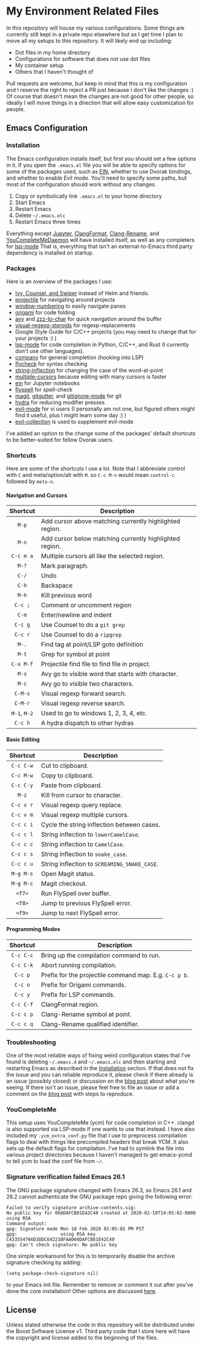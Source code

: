 # My Environment Related Files

In this repository will house my various configurations. Some things are
currently still kept in a private repo elsewhere but as I get time I plan to
move all my setups to this repository. It will likely end up including:
- Dot files in my home directory
- Configurations for software that does not use dot files
- My container setup
- Others that I haven't thought of

Pull requests are welcome, but keep in mind that this is my configuration and I
reserve the right to reject a PR just because I don't like the changes :) Of
course that doesn't mean the changes are not good for other people, so ideally I
will move things in a direction that will allow easy customization for people.

## Emacs Configuration

### Installation

The Emacs configuration installs itself, but first you should set a few options
in it. If you open the `.emacs.el` file you will be able to specify options for
some of the packages used, such as
[EIN](https://github.com/millejoh/emacs-ipython-notebook), whether to use Dvorak
bindings, and whether to enable Evil mode. You'll need to specify some paths,
but most of the configuration should work without any changes.

1. Copy or symbolically link `.emacs.el` to your home directory
2. Start Emacs
3. Restart Emacs
4. Delete `~/.emacs.elc`
5. Restart Emacs three times

Everything except [Jupyter](https://jupyter.org),
[ClangFormat](https://clang.llvm.org/docs/ClangFormat.html),
[Clang-Rename](https://clang.llvm.org/extra/clang-rename.html), and
[YouCompleteMeDaemon](https://github.com/ycm-core/ycmd/) will have
installed itself, as well as any completers for
[lsp-mode](https://github.com/emacs-lsp/lsp-mode) That is, everything that isn't
an external-to-Emacs third party dependency is installed on startup.

### Packages

Here is an overview of the packages I use:
- [Ivy, Counsel, and Swiper](https://github.com/abo-abo/swiper)
  instead of Helm and friends.
- [projectile](https://github.com/bbatsov/projectile) for navigating around
  projects
- [window-numbering](https://github.com/nschum/window-numbering.el) to easily
  navigate panes
- [origami](https://github.com/gregsexton/origami.el) for code folding
- [avy](https://github.com/abo-abo/avy) and
  [zzz-to-char](https://github.com/mrkkrp/zzz-to-char) for quick navigation
  around the buffer
- [visual-regexp-steroids](https://github.com/benma/visual-regexp-steroids.el/)
  for regexp-replacements
- Google Style Guide for C/C++ projects (you may need to change that for your
  projects :) )
- [lsp-mode](https://github.com/emacs-lsp/lsp-mode) for code completion in
  Python, C/C++, and Rust (I currently don't use other languages).
- [company](https://github.com/company-mode/company-mode) for general completion
  (hooking into LSP)
- [flycheck](https://github.com/flycheck/flycheck) for syntax checking
- [string-inflection](https://github.com/akicho8/string-inflection) for changing
  the case of the word-at-point
- [multiple-cursors](https://github.com/magnars/multiple-cursors.el) because
  editing with many cursors is faster
- [ein](https://github.com/millejoh/emacs-ipython-notebook) for Jupyter
  notebooks
- [flyspell](https://www.emacswiki.org/emacs/FlySpell) for spell-check
- [magit](https://magit.vc/),
  [gitgutter](https://github.com/syohex/emacs-git-gutter), and
  [gitignore-mode](https://github.com/magit/git-modes) for git
- [hydra](https://github.com/abo-abo/hydra) for reducing modifier presses
- [evil-mode](https://github.com/emacs-evil/evil) for vi users (I personally am
  not one, but figured others might find it useful, plus I might learn some day
  :) )
- [evil-collection](https://github.com/emacs-evil/evil-collection) is used to
  supplement evil-mode

I've added an option to the change some of the packages' default shortcuts to be
better-suited for fellow Dvorak users.

### Shortcuts

Here are some of the shortcuts I use a lot. Note that I abbreviate control with
`C` and meta/option/alt with `M`. so `C-c M-n` would mean `control-c` followed
by `meta-n`.

#### Navigation and Cursors

| Shortcut     | Description                                                  |
|:------------:|--------------------------------------------------------------|
| `M-p`        | Add cursor above matching currently highlighted region.      |
| `M-n`        | Add cursor below matching currently highlighted region.      |
| `C-c m a`    | Multiple cursors all like the selected region.               |
| `M-?`        | Mark paragraph.                                              |
| `C-/`        | Undo                                                         |
| `C-h`        | Backspace                                                    |
| `M-h`        | Kill previous word                                           |
| `C-c ;`      | Comment or uncomment region                                  |
| `C-m`        | Enter/newline and indent                                     |
| `C-c g`      | Use Counsel to do a `git grep`                               |
| `C-c r`      | Use Counsel to do a `ripgrep`                                |
| `M-.`        | Find tag at point/LSP goto definition                        |
| `M-t`        | Grep for symbol at point                                     |
| `C-x M-f`    | Projectile find file to find file in project.                |
| `M-s`        | Avy go to visible word that starts with character.           |
| `M-c`        | Avy go to visible two characters.                            |
| `C-M-s`      | Visual regexp forward search.                                |
| `C-M-r`      | Visual regexp reverse search.                                |
| `M-1`, `M-2` | Used to go to windows 1, 2, 3, 4, etc.                       |
| `C-c h`      | A hydra dispatch to other hydras                             |

#### Basic Editing

| Shortcut     | Description                                                  |
|:------------:|--------------------------------------------------------------|
| `C-c C-w`    | Cut to clipboard.                                            |
| `C-c M-w`    | Copy to clipboard.                                           |
| `C-c C-y`    | Paste from clipboard.                                        |
| `M-z`        | Kill from cursor to character.                               |
| `C-c v r`    | Visual regexp query replace.                                 |
| `C-c v m`    | Visual regexp multiple cursors.                              |
| `C-c c i`    | Cycle the string inflection between cases.                   |
| `C-c c l`    | String inflection to `lowerCamelCase`.                       |
| `C-c c c`    | String inflection to `CamelCase`.                            |
| `C-c c s`    | String inflection to `snake_case`.                           |
| `C-c c u`    | String inflection to `SCREAMING_SNAKE_CASE`.                 |
| `M-g M-s`    | Open Magit status.                                           |
| `M-g M-c`    | Magit checkout.                                              |
| `<f7>`       | Run FlySpell over buffer.                                    |
| `<f8>`       | Jump to previous FlySpell error.                             |
| `<f9>`       | Jump to next FlySpell error.                                 |

#### Programming Modes

| Shortcut     | Description                                                  |
|:------------:|--------------------------------------------------------------|
| `C-c C-c`    | Bring up the compilation command to run.                     |
| `C-c C-k`    | Abort running compilation.                                   |
| `C-c p`      | Prefix for the projectile command map. E.g. `C-c p b`.       |
| `C-c o`      | Prefix for Origami commands.                                 |
| `C-c y`      | Prefix for LSP commands.                                     |
| `C-c C-f`    | ClangFormat region.                                          |
| `C-c c p`    | Clang-Rename symbol at point.                                |
| `C-c c q`    | Clang-Rename qualified identifier.                           |

### Troubleshooting

One of the most reliable ways of fixing weird configuration states that I've
found is deleting `~/.emacs.d` and `~/.emacs.elc` and then starting and
restarting Emacs as described in the [Installation](#Installation) section.
If that does not fix the issue and you can reliable reproduce it, please check
if there already is an issue (possibly closed) or discussion on the [blog
post](https://nilsdeppe.com/posts/emacs-c++-ide2) about what you're seeing. If
there isn't an issue, please feel free to file an issue or add a comment on the
[blog post](https://nilsdeppe.com/posts/emacs-c++-ide2) with steps to
reproduce.

### YouCompleteMe

This setup uses YouCompleteMe (ycm) for code completion in C++. clangd is also
supported via LSP-mode if one wants to use that instead. I have also included my
`.ycm_extra_conf.py` file that I use to preprocess compilation flags to deal
with things like precompiled headers that break YCM. It also sets up the default
flags for compilation. I've had to symlink the file into various project
directories because I haven't managed to get emacs-ycmd to tell ycm to load the
conf file from `~/`.

### Signature verification failed Emacs 26.1

The GNU package signature changed with Emacs 26.3, so Emacs 26.1 and 26.2 cannot
authenticate the GNU package repo giving the following error:
```
Failed to verify signature archive-contents.sig:
No public key for 066DAFCB81E42C40 created at 2020-02-10T14:05:02-0800 using RSA
Command output:
gpg: Signature made Mon 10 Feb 2020 02:05:02 PM PST
gpg:                using RSA key C433554766D3DDC64221BFAA066DAFCB81E42C40
gpg: Can't check signature: No public key
```

One simple workaround for this is to temporarily disable the archive signature
checking by adding:
```elisp
(setq package-check-signature nil)
```
to your Emacs init file. Remember to remove or comment it out after you've done
the core installation! Other options are discussed
[here](http://elpa.gnu.org/packages/gnu-elpa-keyring-update.html).

## License
Unless stated otherwise the code in this repository will be distributed under
the Boost Software License v1. Third party code that I store here will have the
copyright and license added to the beginning of the files.
